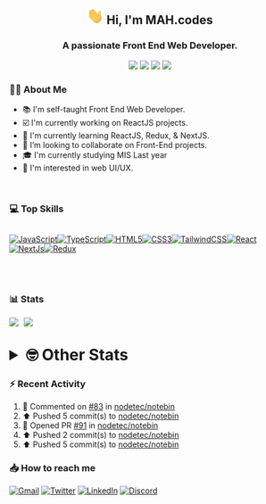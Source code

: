 <h2 align="center"><img src="./Hi.gif" width="30px" height="30px"> Hi, I'm MAH.codes</h2>

<h3 align="center">A passionate Front End Web Developer.</h3>

<div align="center">
  <a href="https://www.linux.org"><img src="https://img.shields.io/badge/OS-Linux-e06c75?style=for-the-badge&logoColor=7287fd&logo=linux&color=7287fd&labelColor=1E1E2E" /></a>
	<a href="https://archlinux.org"><img src="https://img.shields.io/badge/DISTRO-Arch-56b6c2?style=for-the-badge&logo=arch-linux&logoColor=7287fd&color=7287fd&labelColor=1E1E2E" /></a>
	<a href="https://dwm.suckless.org"><img src="https://img.shields.io/badge/WM-DWM-005577?style=for-the-badge&logo=dwm&color=7287fd&logoColor=7287fd&labelColor=1E1E2E" /></a>
	<a href="https://neovim.io"><img src="https://img.shields.io/badge/IDE-Neovim-98c379?style=for-the-badge&logo=neovim&color=7287fd&logoColor=7287fd&labelColor=1E1E2E" /></a>
</div>

### :man_technologist: About Me

- :books: I'm self-taught Front End Web Developer.
- :ballot_box_with_check: I'm currently working on ReactJS projects.
- :dart: I'm currently learning ReactJS, Redux, & NextJS.
- :eyes: I’m looking to collaborate on Front-End projects.
- :mortar_board: I'm currently studying MIS Last year
- :art: I'm interested in web UI/UX.

<br>

### :computer: Top Skills

<div style="display:flex;">

<a href="https://developer.mozilla.org/en-US/docs/Web/JavaScript" target="_blank" rel="noreferrer"><img
    src="https://raw.githubusercontent.com/danielcranney/readme-generator/main/public/icons/skills/javascript-colored.svg"
    width="36" height="36" alt="JavaScript" /></a><a href="https://www.typescriptlang.org/" target="_blank"
  rel="noreferrer"><img
    src="https://raw.githubusercontent.com/danielcranney/readme-generator/main/public/icons/skills/typescript-colored.svg"
    width="36" height="36" alt="TypeScript" /></a><a href="https://developer.mozilla.org/en-US/docs/Glossary/HTML5"
  target="_blank" rel="noreferrer"><img
    src="https://raw.githubusercontent.com/danielcranney/readme-generator/main/public/icons/skills/html5-colored.svg"
    width="36" height="36" alt="HTML5" /></a><a href="https://www.w3.org/TR/CSS/#css" target="_blank"
  rel="noreferrer"><img
    src="https://raw.githubusercontent.com/danielcranney/readme-generator/main/public/icons/skills/css3-colored.svg"
    width="36" height="36" alt="CSS3" /></a><a href="https://tailwindcss.com/" target="_blank" rel="noreferrer"><img
    src="https://raw.githubusercontent.com/danielcranney/readme-generator/main/public/icons/skills/tailwindcss-colored.svg"
    width="36" height="36" alt="TailwindCSS" /></a><a href="https://reactjs.org/" target="_blank" rel="noreferrer"><img
    src="https://raw.githubusercontent.com/danielcranney/readme-generator/main/public/icons/skills/react-colored.svg"
    width="36" height="36" alt="React" /></a><a href="https://nextjs.org/docs" target="_blank" rel="noreferrer"><img
    src="https://raw.githubusercontent.com/danielcranney/readme-generator/main/public/icons/skills/nextjs-colored.svg"
    width="36" height="36" alt="NextJs" /></a><a href="https://redux.js.org/" target="_blank" rel="noreferrer"><img
    src="https://raw.githubusercontent.com/danielcranney/readme-generator/main/public/icons/skills/redux-colored.svg"
    width="36" height="36" alt="Redux" /></a>

</div>

<br>
<br>

### :bar_chart: Stats

<img src="https://github-readme-stats.vercel.app/api?username=MAHcodes&show_icons=true&locale=en" width="49%" /><span style="display:inline-block;width:2%"></span><img src="https://github-readme-streak-stats.herokuapp.com/?user=MAHcodes&" width="49%" />

<br>

<details>
<summary style="font-size: 1.75rem; font-weight: bold;"><strong style="font-size: 1.75rem; font-weight: bold;"> 🤓 Other Stats </strong></summary>

<a href="https://www.github.com/mahcodes"><img src="https://komarev.com/ghpvc/?username=MAHcodes&style=for-the-badge" alt="MAHcodes github profile views" /></a>
<a href="https://wakatime.com/@44eeab2c-51f5-4574-a918-82e5b17d9c49"><img src="https://wakatime.com/badge/user/44eeab2c-51f5-4574-a918-82e5b17d9c49.svg?style=for-the-badge" alt="Total time coded since Jun 29 2022" /></a>

<!--START_SECTION:waka-->
![Lines of code](https://img.shields.io/badge/From%20Hello%20World%20I%27ve%20Written-255%20Thousand%20lines%20of%20code-blue)

**🐱 My GitHub Data** 

> 🏆 149 Contributions in the Year 2023
 > 
> 📦 341.3 kB Used in GitHub's Storage 
 > 
> 💼 Opted to Hire
 > 
> 📜 27 Public Repositories 
 > 
> 🔑 8 Private Repositories  
 > 
**I'm a Night 🦉** 

```text
🌞 Morning    149 commits    ███░░░░░░░░░░░░░░░░░░░░░░   14.1% 
🌆 Daytime    256 commits    ██████░░░░░░░░░░░░░░░░░░░   24.22% 
🌃 Evening    431 commits    ██████████░░░░░░░░░░░░░░░   40.78% 
🌙 Night      221 commits    █████░░░░░░░░░░░░░░░░░░░░   20.91%

```
📅 **I'm Most Productive on Monday** 

```text
Monday       184 commits    ████░░░░░░░░░░░░░░░░░░░░░   17.41% 
Tuesday      149 commits    ███░░░░░░░░░░░░░░░░░░░░░░   14.1% 
Wednesday    131 commits    ███░░░░░░░░░░░░░░░░░░░░░░   12.39% 
Thursday     122 commits    ███░░░░░░░░░░░░░░░░░░░░░░   11.54% 
Friday       120 commits    ██░░░░░░░░░░░░░░░░░░░░░░░   11.35% 
Saturday     177 commits    ████░░░░░░░░░░░░░░░░░░░░░   16.75% 
Sunday       174 commits    ████░░░░░░░░░░░░░░░░░░░░░   16.46%

```


📊 **This Week I Spent My Time On** 

```text
⌚︎ Time Zone: Asia/Beirut

💬 Programming Languages: 
TypeScript               38 hrs 50 mins      ███████████████████░░░░░░   78.41% 
Markdown                 2 hrs 19 mins       █░░░░░░░░░░░░░░░░░░░░░░░░   4.7% 
Lua                      1 hr 32 mins        ░░░░░░░░░░░░░░░░░░░░░░░░░   3.11% 
JavaScript               1 hr 24 mins        ░░░░░░░░░░░░░░░░░░░░░░░░░   2.85% 
C                        1 hr 8 mins         ░░░░░░░░░░░░░░░░░░░░░░░░░   2.31%

🔥 Editors: 
Neovim                   49 hrs 32 mins      █████████████████████████   100.0%

🐱‍💻 Projects: 
NoteBin                  40 hrs 15 mins      ████████████████████░░░░░   81.27% 
dotfiles                 3 hrs 52 mins       ██░░░░░░░░░░░░░░░░░░░░░░░   7.83% 
lunarvim.org             1 hr 5 mins         ░░░░░░░░░░░░░░░░░░░░░░░░░   2.19% 
vimwiki                  1 hr 4 mins         ░░░░░░░░░░░░░░░░░░░░░░░░░   2.15% 
Unknown Project          43 mins             ░░░░░░░░░░░░░░░░░░░░░░░░░   1.45%

💻 Operating System: 
Linux                    49 hrs 32 mins      █████████████████████████   100.0%

```

**I Mostly Code in JavaScript** 

```text
JavaScript               14 repos            █████████████░░░░░░░░░░░░   51.85% 
Python                   3 repos             ██░░░░░░░░░░░░░░░░░░░░░░░   11.11% 
HTML                     2 repos             █░░░░░░░░░░░░░░░░░░░░░░░░   7.41% 
PHP                      2 repos             █░░░░░░░░░░░░░░░░░░░░░░░░   7.41% 
TypeScript               2 repos             █░░░░░░░░░░░░░░░░░░░░░░░░   7.41%

```



 Last Updated on 19/01/2023 18:43:18 UTC
<!--END_SECTION:waka-->

</details>

### :zap: Recent Activity

<!--RECENT_ACTIVITY:start-->
1. 💬 Commented on [#83](https://github.com/nodetec/notebin/issues/83#issuecomment-1398129753) in [nodetec/notebin](https://github.com/nodetec/notebin)<br>
2. ⬆️ Pushed 5 commit(s) to [nodetec/notebin](https://github.com/nodetec/notebin)<br>
3. 💪 Opened PR [#91](https://github.com/nodetec/notebin/pull/91) in [nodetec/notebin](https://github.com/nodetec/notebin)<br>
4. ⬆️ Pushed 2 commit(s) to [nodetec/notebin](https://github.com/nodetec/notebin)<br>
5. ⬆️ Pushed 5 commit(s) to [nodetec/notebin](https://github.com/nodetec/notebin)<br>
<!--RECENT_ACTIVITY:end-->

### :inbox_tray: How to reach me

[![Gmail](https://img.shields.io/badge/Gmail-D14836?style=for-the-badge&logo=gmail&logoColor=white)](mailto:mahdotcodes@gmail.com)
[![Twitter](https://img.shields.io/badge/Twitter-1DA1F2?style=for-the-badge&logo=twitter&logoColor=white)](https://twitter.com/MAHcodes)
[![LinkedIn](https://img.shields.io/badge/LinkedIn-0077B5?style=for-the-badge&logo=linkedin&logoColor=white)](https://www.linkedin.com/in/mah-codes-66b0671b7/)
[![Discord](https://img.shields.io/badge/Discord-7289DA?style=for-the-badge&logo=discord&logoColor=white)](https://discord.com/users/404595695195258880)
